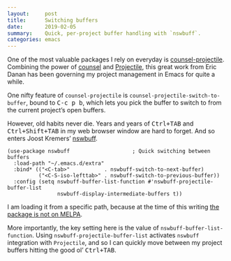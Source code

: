 ```yaml
---
layout:     post
title:      Switching buffers
date:       2019-02-05
summary:    Quick, per-project buffer handling with `nswbuff`.
categories: emacs
---
```


One of the most valuable packages I rely on everyday is
[counsel-projectile](https://github.com/ericdanan/counsel-projectile). Combining
the power of [counsel](https://github.com/abo-abo/swiper) and
[Projectile](https://github.com/bbatsov/projectile), this great work from Eric
Danan has been governing my project management in Emacs for quite a while.

One nifty feature of `counsel-projectile` is
`counsel-projectile-switch-to-buffer`, bound to <kbd>C-c p b</kbd>, which lets
you pick the buffer to switch to from the current project’s open buffers.

However, old habits never die. Years and years of <kbd>Ctrl+TAB</kbd> and
<kbd>Ctrl+Shift+TAB</kbd> in my web browser window are hard to forget. And so
enters Joost Kremers’ [nswbuff](https://github.com/joostkremers/nswbuff).

``` emacs-lisp
(use-package nswbuff                    ; Quick switching between buffers
  :load-path "~/.emacs.d/extra"
  :bind* (("<C-tab>"           . nswbuff-switch-to-next-buffer)
          ("<C-S-iso-lefttab>" . nswbuff-switch-to-previous-buffer))
  :config (setq nswbuff-buffer-list-function #'nswbuff-projectile-buffer-list
                nswbuff-display-intermediate-buffers t))
```

I am loading it from a specific path, because at the time of this writing [the
package is not on MELPA](https://github.com/melpa/melpa/pull/6005).

More importantly, the key setting here is the value of
`nswbuff-buffer-list-function`. Using `nswbuff-projectile-buffer-list` activates
`nswbuff` integration with `Projectile`, and so I can quickly move between my
project buffers hitting the good ol’ <kbd>Ctrl+TAB</kbd>.
